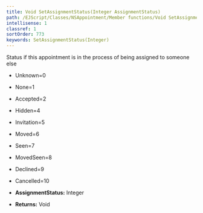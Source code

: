 ```yaml
---
title: Void SetAssignmentStatus(Integer AssignmentStatus)
path: /EJScript/Classes/NSAppointment/Member functions/Void SetAssignmentStatus(Integer p_0)
intellisense: 1
classref: 1
sortOrder: 773
keywords: SetAssignmentStatus(Integer)
---
```



Status if this appointment is in the process of being assigned to someone else

* Unknown=0
* None=1
* Accepted=2
* Hidden=4	
* Invitation=5	
* Moved=6	
* Seen=7	
* MovedSeen=8	
* Declined=9	
* Cancelled=10

* **AssignmentStatus:** Integer
* **Returns:** Void


